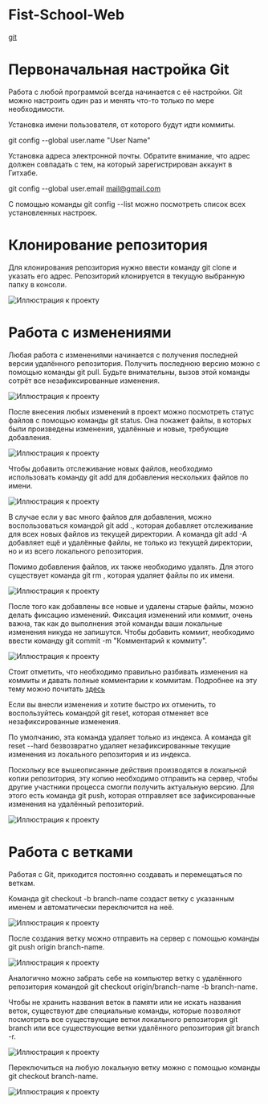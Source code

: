 # Fist-School-Web

[git](https://git-scm.com/)

# Первоначальная настройка Git
Работа с любой программой всегда начинается с её настройки. Git можно настроить один раз и менять что-то только по мере необходимости.

Установка имени пользователя, от которого будут идти коммиты.

git config --global user.name "User Name"

Установка адреса электронной почты. Обратите внимание, что адрес должен совпадать с тем, на который зарегистрирован аккаунт в Гитхабе.

git config --global user.email mail@gmail.com

С помощью команды git config --list можно посмотреть список всех установленных настроек.

# Клонирование репозитория
Для клонирования репозитория нужно ввести команду git clone и указать его адрес. Репозиторий клонируется в текущую выбранную папку в консоли.

![Иллюстрация к проекту](https://assets.htmlacademy.ru/content/blog/86/repository_cloning@1x.png)

# Работа с изменениями
Любая работа с изменениями начинается с получения последней версии удалённого репозитория. Получить последнюю версию можно с помощью команды git pull.
Будьте внимательны, вызов этой команды сотрёт все незафиксированные изменения.

![Иллюстрация к проекту](https://assets.htmlacademy.ru/content/blog/86/pull@1x.png)

После внесения любых изменений в проект можно посмотреть статус файлов с помощью команды git status.
Она покажет файлы, в которых были произведены изменения, удалённые и новые, требующие добавления.

![Иллюстрация к проекту](https://assets.htmlacademy.ru/content/blog/86/status@1x.png)

Чтобы добавить отслеживание новых файлов, необходимо использовать команду git add <filename> <filename> для добавления нескольких файлов по имени.

![Иллюстрация к проекту](https://assets.htmlacademy.ru/content/blog/86/add@1x.png)

В случае если у вас много файлов для добавления, можно воспользоваться командой git add ., которая добавляет отслеживание для всех новых файлов из текущей директории. А команда git add -A добавляет ещё и удалённые файлы, не только из текущей директории, но и из всего локального репозитория.

Помимо добавления файлов, их также необходимо удалять. Для этого существует команда git rm <filename> <filename>, которая удаляет файлы по их имени.

![Иллюстрация к проекту](https://assets.htmlacademy.ru/content/blog/86/rm@1x.png)

После того как добавлены все новые и удалены старые файлы, можно делать фиксацию изменений. Фиксация изменений или коммит, очень важна, так как до выполнения этой команды ваши локальные изменения никуда не запишутся.
Чтобы добавить коммит, необходимо ввести команду git commit -m "Комментарий к коммиту".

![Иллюстрация к проекту](https://assets.htmlacademy.ru/content/blog/86/commit@1x.png)

Стоит отметить, что необходимо правильно разбивать изменения на коммиты и давать полные комментарии к коммитам. Подробнее на эту тему можно почитать [здесь](https://habr.com/ru/company/voximplant/blog/276695/)

Если вы внесли изменения и хотите быстро их отменить, то воспользуйтесь командой git reset, которая отменяет все незафиксированные изменения.

По умолчанию, эта команда удаляет только из индекса. А команда git reset --hard безвозвратно удаляет незафиксированные текущие изменения из локального репозитория и из индекса.

Поскольку все вышеописанные действия производятся в локальной копии репозитория, эту копию необходимо отправить на сервер, чтобы другие участники процесса смогли получить актуальную версию. Для этого есть команда git push, которая отправляет все зафиксированные изменения на удалённый репозиторий.

![Иллюстрация к проекту](https://assets.htmlacademy.ru/content/blog/86/reset@1x.png)

# Работа с ветками
Работая с Git, приходится постоянно создавать и перемещаться по веткам.

Команда git checkout -b branch-name создаст ветку с указанным именем и автоматически переключится на неё.

![Иллюстрация к проекту](https://assets.htmlacademy.ru/content/blog/86/branch_creation@1x.png)

После создания ветку можно отправить на сервер с помощью команды git push origin branch-name.

![Иллюстрация к проекту](https://assets.htmlacademy.ru/content/blog/86/push@1x.png)

Аналогично можно забрать себе на компьютер ветку с удалённого репозитория командой git checkout origin/branch-name -b branch-name.

Чтобы не хранить названия веток в памяти или не искать названия веток, существуют две специальные команды, которые позволяют посмотреть все существующие ветки локального репозитория git branch или все существующие ветки удалённого репозитория git branch -r.

![Иллюстрация к проекту](https://assets.htmlacademy.ru/content/blog/86/branch@1x.png)

Переключиться на любую локальную ветку можно с помощью команды git checkout branch-name.

![Иллюстрация к проекту](https://assets.htmlacademy.ru/content/blog/86/branch_checkout@1x.png)

